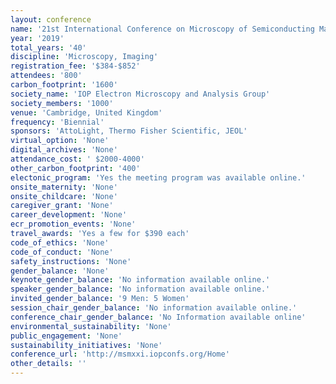 ```yaml
---
layout: conference 
name: '21st International Conference on Microscopy of Semiconducting Materials (MSM-XXI)'
year: '2019'
total_years: '40'
discipline: 'Microscopy, Imaging'
registration_fee: '$384-$852'
attendees: '800'
carbon_footprint: '1600'
society_name: 'IOP Electron Microscopy and Analysis Group'
society_members: '1000'
venue: 'Cambridge, United Kingdom'
frequency: 'Biennial'
sponsors: 'AttoLight, Thermo Fisher Scientific, JEOL'
virtual_option: 'None'
digital_archives: 'None'
attendance_cost: ' $2000-4000'
other_carbon_footprint: '400'
electonic_program: 'Yes the meeting program was available online.'
onsite_maternity: 'None'
onsite_childcare: 'None'
caregiver_grant: 'None'
career_development: 'None'
ecr_promotion_events: 'None'
travel_awards: 'Yes a few for $390 each'
code_of_ethics: 'None'
code_of_conduct: 'None'
safety_instructions: 'None'
gender_balance: 'None'
keynote_gender_balance: 'No information available online.'
speaker_gender_balance: 'No information available online.'
invited_gender_balance: '9 Men: 5 Women'
session_chair_gender_balance: 'No information available online.'
conference_chair_gender_balance: 'No Information available online'
environmental_sustainability: 'None'
public_engagement: 'None'
sustainability_initiatives: 'None'
conference_url: 'http://msmxxi.iopconfs.org/Home'
other_details: ''
---
```


